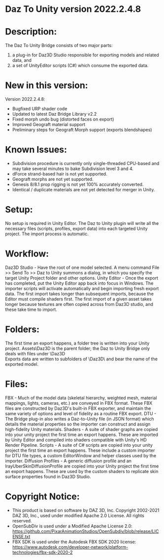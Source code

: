 Daz To Unity version 2022.2.4.8
=============================================

Description:
============
The Daz To Unity Bridge consists of two major parts:
1) a plug-in for Daz3D Studio responsible for exporting models and related data, and
2) a set of UnityEditor scripts (C#) which consume the exported data.


New in this version:
====================
Version 2022.2.4.8:
- Bugfixed URP shader code
- Updated to latest Daz Bridge Library v2.2
- Fixed morph undo bug (distorted faces on export)
- Improved Geograft material support
- Preliminary steps for Geograft Morph support (exports blendshapes)


Known Issues:
=============
- Subdivision procedure is currently only single-threaded CPU-based and may take several minutes to bake Subdivision level 3 and 4.
- dForce strand-based hair is not yet supported.
- Geograft morphs are not yet supported.
- Genesis 8/8.1 prop rigging is not yet 100% accurately converted.
- Identical / duplicate materials are not yet detected for merger in Unity.


Setup:
======
No setup is required in Unity Editor.
The Daz to Unity plugin will write all the necessary files (scripts, profiles, export data) into each targeted Unity project.
The import process is automatic.


Workflow:
=========
Daz3D Studio - Have the root of one model selected. A menu command File >> Send To >> Daz to Unity summons a dialog, in which you specify the target Unity Project folder and other options.
Unity Editor - Once the export has completed, put the Unity Editor app back into focus in Windows. The importer scripts will activate automatically and begin importing fresh export data.
The first import takes longer than subsequent imports, because the Editor must compile shaders first.
The first import of a given asset takes longer because textures are often copied across from Daz3D studio, and these take time to import.


Folders:
========
The first time an export happens, a folder tree is written into your Unity project.
Assets\Daz3D is the parent folder; the Daz to Unity Bridge only deals with files under \Daz3D\
Exports data are written to subfolders of \Daz3D\ and bear the name of the exported model.


Files:
======
FBX - Much of the model data (skeletal hierarchy, weighted mesh, material mappings, lights, cameras, etc.) are conveyed in FBX format. These FBX files are constructed by Daz3D's built-in FBX exporter, and maintain the same variety of options and level of fidelity as a routine FBX export.
DTU - The Bridge plug-in also writes a Daz-to-Unity file (in JSON format) which details the material properties so the importer can construct and assign high-fidelity Unity materials.
Shaders - A suite of shader graphs are copied into your unity project the first time an export happens. These are imported by Unity Editor and compiled into shaders compatible with Unity's HD Render Pipeline.
Scripts - A suite of C# scripts are copied into your unity project the first time an export happens. These include a custom importer for DTU file types, a custom EditorWindow and helper classes used by the importer.
Diffusion Profiles - A generic diffusion profile and an IrayUberSkinDiffusionProfile are copied into your Unity project the first time an export happens. These are used by the custom shaders to replicate skin surface properties found in Daz3D Studio.


Copyright Notice:
==========
- This product is based on software by DAZ 3D, Inc. Copyright 2002-2021 DAZ 3D, Inc., used under modified Apache 2.0 License.  All rights reserved.
- OpenSubDiv is used under a Modified Apache License 2.0: https://github.com/PixarAnimationStudios/OpenSubdiv/blob/release/LICENSE.txt
- FBX SDK is used under the Autodesk FBX SDK 2020 license: https://www.autodesk.com/developer-network/platform-technologies/fbx-sdk-2020-2
